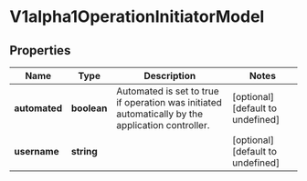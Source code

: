 # V1alpha1OperationInitiatorModel

## Properties

Name | Type | Description | Notes
------------ | ------------- | ------------- | -------------
**automated** | **boolean** | Automated is set to true if operation was initiated automatically by the application controller. | [optional] [default to undefined]
**username** | **string** |  | [optional] [default to undefined]


